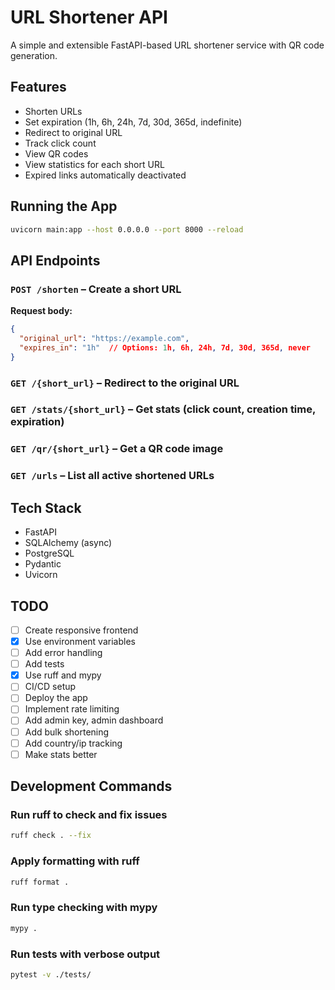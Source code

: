 # URL Shortener API

A simple and extensible FastAPI-based URL shortener service with QR code generation.

## Features

- Shorten URLs
- Set expiration (1h, 6h, 24h, 7d, 30d, 365d, indefinite)
- Redirect to original URL
- Track click count
- View QR codes
- View statistics for each short URL
- Expired links automatically deactivated

## Running the App

```bash
uvicorn main:app --host 0.0.0.0 --port 8000 --reload
```

## API Endpoints

### `POST /shorten` – Create a short URL  
**Request body:**
```json
{
  "original_url": "https://example.com",
  "expires_in": "1h"  // Options: 1h, 6h, 24h, 7d, 30d, 365d, never
}
```

### `GET /{short_url}` – Redirect to the original URL
### `GET /stats/{short_url}` – Get stats (click count, creation time, expiration)
### `GET /qr/{short_url}` – Get a QR code image
### `GET /urls` – List all active shortened URLs

## Tech Stack

- FastAPI
- SQLAlchemy (async)
- PostgreSQL
- Pydantic
- Uvicorn

## TODO

- [ ] Create responsive frontend
- [x] Use environment variables
- [ ] Add error handling
- [ ] Add tests
- [x] Use ruff and mypy
- [ ] CI/CD setup
- [ ] Deploy the app
- [ ] Implement rate limiting
- [ ] Add admin key, admin dashboard
- [ ] Add bulk shortening
- [ ] Add country/ip tracking
- [ ] Make stats better

## Development Commands

### Run ruff to check and fix issues

```bash
ruff check . --fix
```

### Apply formatting with ruff

```bash
ruff format .
```

### Run type checking with mypy

```bash
mypy .
```

### Run tests with verbose output

```bash
pytest -v ./tests/
```
